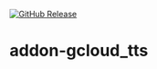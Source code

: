 [![GitHub Release][releases-shield]][releases]

# addon-gcloud_tts

[releases-shield]: https://img.shields.io/github/v/release/homiodev/addon-gdrive.svg

[releases]: https://github.com/homiodev/addon-gdrive/releases
